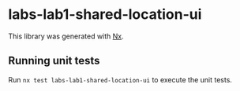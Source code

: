 # labs-lab1-shared-location-ui

This library was generated with [Nx](https://nx.dev).

## Running unit tests

Run `nx test labs-lab1-shared-location-ui` to execute the unit tests.
